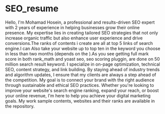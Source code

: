 # SEO_resume
Hello, I'm Mohamad Hosein, a professional and results-driven SEO expert with 2 years of experience in helping businesses grow their online presence. My expertise lies in creating tailored SEO strategies that not only increase organic traffic but also enhance user experience and drive conversions.The ranks of contents i create are all at top 5 links of search engine.I can Also take your website up to top ten in the keyword you choose in less than two months (depends on the ).As you see getting full mark score in both rank_math and yoast seo, seo scoring pluggin, are done on 50 million search result keyword.
I specialize in on-page optimization, technical SEO, content strategy, and link building. By staying ahead of industry trends and algorithm updates, I ensure that my clients are always a step ahead of the competition. My goal is to connect your brand with the right audience through sustainable and ethical SEO practices.
Whether you're looking to improve your website's search engine ranking, expand your reach, or boost your online revenue, I'm here to help you achieve your digital marketing goals.
My work sample contents, websites and their ranks are available in the repository.
